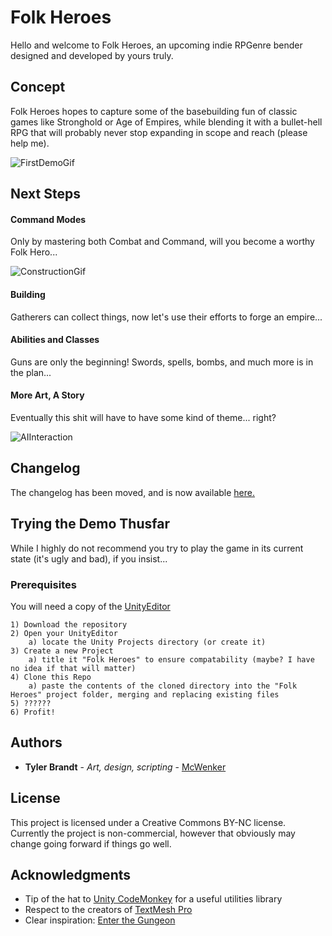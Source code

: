 # Folk Heroes

Hello and welcome to Folk Heroes, an upcoming indie RPGenre bender designed and developed by yours truly.

## Concept

Folk Heroes hopes to capture some of the basebuilding fun of classic games like Stronghold or Age of Empires, while blending it with a bullet-hell RPG that will probably never stop expanding in scope and reach (please help me).

![FirstDemoGif](DemoImages/AIswarm.gif?raw=true "Just need to add some bullets, some traps, a few more monsters...")

## Next Steps
#### Command Modes
   Only by mastering both Combat and Command, will you become a worthy Folk Hero...

![ConstructionGif](DemoImages/constructionDemo.gif?raw=true "The early iterations of construction")

#### Building
   Gatherers can collect things, now let's use their efforts to forge an empire...

#### Abilities and Classes
   Guns are only the beginning! Swords, spells, bombs, and much more is in the plan...

#### More Art, A Story
   Eventually this shit will have to have some kind of theme... right?

![AIInteraction](DemoImages/AIresponses.gif?raw=true "Why would these slime monsters kill such tiny cuties?!?!")

## Changelog
The changelog has been moved, and is now available [here.](changelog.md)

## Trying the Demo Thusfar

While I highly do not recommend you try to play the game in its current state (it's ugly and bad), if you insist...

### Prerequisites

You will need a copy of the [UnityEditor](https://unity3d.com/)

	1) Download the repository
	2) Open your UnityEditor
		a) locate the Unity Projects directory (or create it)
	3) Create a new Project
		a) title it "Folk Heroes" to ensure compatability (maybe? I have no idea if that will matter)
	4) Clone this Repo
		a) paste the contents of the cloned directory into the "Folk Heroes" project folder, merging and replacing existing files
	5) ??????
	6) Profit!

## Authors

* **Tyler Brandt** - *Art, design, scripting* - [McWenker](https://github.com/McWenker/)

## License

This project is licensed under a Creative Commons BY-NC license. Currently the project is non-commercial, however that obviously may change going forward if things go well.

## Acknowledgments

* Tip of the hat to [Unity CodeMonkey](https://unitycodemonkey.com) for a useful utilities library
* Respect to the creators of [TextMesh Pro](http://digitalnativestudios.com/textmeshpro/docs/)
* Clear inspiration: [Enter the Gungeon](http://dodgeroll.com/)
